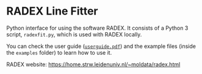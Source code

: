 # RADEX Line Fitter

Python interface for using the software RADEX. It consists of a Python 3 script, `radexfit.py`, which is used with RADEX locally.

You can check the user guide ([`userguide.pdf`](https://github.com/andresmegias/radex-python/blob/main/userguide.pdf)) and the example files (inside the `examples` folder) to learn how to use it.

RADEX website: https://home.strw.leidenuniv.nl/~moldata/radex.html
